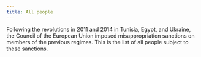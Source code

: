 ```yaml
---
title: All people
---
```

Following the revolutions in 2011 and 2014 in Tunisia, Egypt, and Ukraine, the
Council of the European Union imposed misappropriation sanctions on members of
the previous regimes. This is the list of all people subject to these
sanctions.
